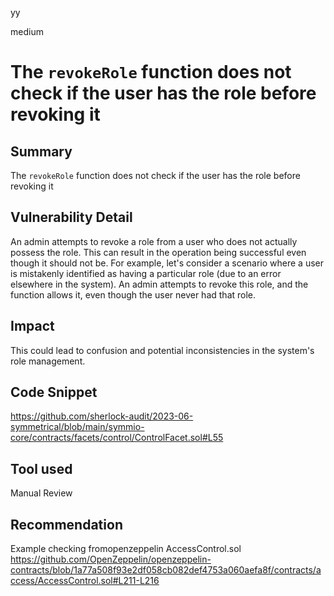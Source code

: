 yy

medium

# The `revokeRole` function does not check if the user has the role before revoking it

## Summary
The `revokeRole` function does not check if the user has the role before revoking it

## Vulnerability Detail
An admin attempts to revoke a role from a user who does not actually possess the role. This can result in the operation being successful even though it should not be. For example, let's consider a scenario where a user is mistakenly identified as having a particular role (due to an error elsewhere in the system). An admin attempts to revoke this role, and the function allows it, even though the user never had that role. 

## Impact
This could lead to confusion and potential inconsistencies in the system's role management.

## Code Snippet
https://github.com/sherlock-audit/2023-06-symmetrical/blob/main/symmio-core/contracts/facets/control/ControlFacet.sol#L55

## Tool used
Manual Review

## Recommendation
Example checking fromopenzeppelin AccessControl.sol
https://github.com/OpenZeppelin/openzeppelin-contracts/blob/1a77a508f93e2df058cb082def4753a060aefa8f/contracts/access/AccessControl.sol#L211-L216

